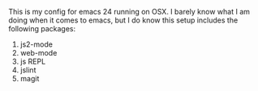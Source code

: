 This is my config for emacs 24 running on OSX.  I barely know what I am doing when it comes to emacs, but I do know this setup includes the following packages:

1. js2-mode
2. web-mode
3. js REPL
4. jslint
5. magit